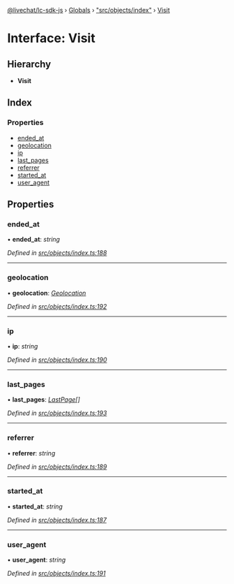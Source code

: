 [@livechat/lc-sdk-js](../README.md) › [Globals](../globals.md) › ["src/objects/index"](../modules/_src_objects_index_.md) › [Visit](_src_objects_index_.visit.md)

# Interface: Visit

## Hierarchy

* **Visit**

## Index

### Properties

* [ended_at](_src_objects_index_.visit.md#ended_at)
* [geolocation](_src_objects_index_.visit.md#geolocation)
* [ip](_src_objects_index_.visit.md#ip)
* [last_pages](_src_objects_index_.visit.md#last_pages)
* [referrer](_src_objects_index_.visit.md#referrer)
* [started_at](_src_objects_index_.visit.md#started_at)
* [user_agent](_src_objects_index_.visit.md#user_agent)

## Properties

###  ended_at

• **ended_at**: *string*

*Defined in [src/objects/index.ts:188](https://github.com/livechat/lc-sdk-js/blob/04572ce/src/objects/index.ts#L188)*

___

###  geolocation

• **geolocation**: *[Geolocation](_src_objects_index_.geolocation.md)*

*Defined in [src/objects/index.ts:192](https://github.com/livechat/lc-sdk-js/blob/04572ce/src/objects/index.ts#L192)*

___

###  ip

• **ip**: *string*

*Defined in [src/objects/index.ts:190](https://github.com/livechat/lc-sdk-js/blob/04572ce/src/objects/index.ts#L190)*

___

###  last_pages

• **last_pages**: *[LastPage](_src_objects_index_.lastpage.md)[]*

*Defined in [src/objects/index.ts:193](https://github.com/livechat/lc-sdk-js/blob/04572ce/src/objects/index.ts#L193)*

___

###  referrer

• **referrer**: *string*

*Defined in [src/objects/index.ts:189](https://github.com/livechat/lc-sdk-js/blob/04572ce/src/objects/index.ts#L189)*

___

###  started_at

• **started_at**: *string*

*Defined in [src/objects/index.ts:187](https://github.com/livechat/lc-sdk-js/blob/04572ce/src/objects/index.ts#L187)*

___

###  user_agent

• **user_agent**: *string*

*Defined in [src/objects/index.ts:191](https://github.com/livechat/lc-sdk-js/blob/04572ce/src/objects/index.ts#L191)*
